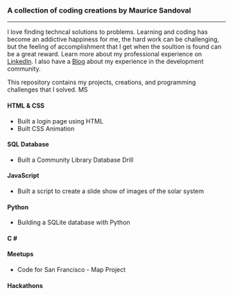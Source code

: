 ### A collection of coding creations by Maurice Sandoval
---

I love finding techncal solutions to problems. Learning and coding has become an addictive happiness for me, the hard work can be challenging, but the feeling of accomplishment that I get when the soultion is found can be a great reward. Learn more about my professional experience on [LinkedIn](https://www.linkedin.com/in/maurice-sandoval-b3115188?trk=nav_responsive_tab_profile/ "LinkedIn"). I also have a [Blog](http://mauricesandoval.com/?page_id=38/ "Blog") about my experience in the development community.

This repository contains my projects, creations, and programming challenges that I solved. MS

#### HTML & CSS
* Built a login page using HTML
* Built CSS Animation
 
#### SQL Database
* Built a Community Library Database Drill

#### JavaScript
* Built a script to create a slide show of images of the solar system

#### Python
* Building a SQLite database with Python

#### C \#

#### Meetups
* Code for San Francisco - Map Project

#### Hackathons

